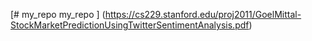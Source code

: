 [# my_repo
my_repo
]
(https://cs229.stanford.edu/proj2011/GoelMittal-StockMarketPredictionUsingTwitterSentimentAnalysis.pdf)
